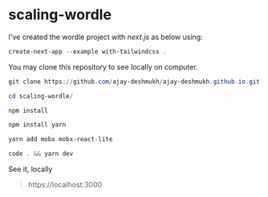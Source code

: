 # scaling-wordle


I've created the wordle project with *next.js* as below using:
```powershell
create-next-app --example with-tailwindcss .
```

You may clone this repository to see locally on computer.

```powershell
git clone https://github.com/ajay-deshmukh/ajay-deshmukh.github.io.git
```

```powershell
cd scaling-wordle/
```

```powershell
npm install
```
```powershell
npm install yarn
```

```powershell
yarn add mobx mobx-react-lite
```

```powershell
code . && yarn dev
```

See it, locally

> https://localhost:3000

